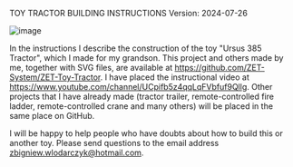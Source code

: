 TOY TRACTOR BUILDING INSTRUCTIONS 
Version: 2024-07-26

![image](https://github.com/user-attachments/assets/e1e78bad-fe4a-4708-bca3-ed5d1a03729e)

In the instructions I describe the construction of the toy "Ursus 385 Tractor", which I made for my grandson. This project and others made by me, together with SVG files, are available at https://github.com/ZET-System/ZET-Toy-Tractor. I have placed the instructional video at https://www.youtube.com/channel/UCpifb5z4qqLqFVbfuf9Qllg.
Other projects that I have already made (tractor trailer, remote-controlled fire ladder, remote-controlled crane and many others) will be placed in the same place on GitHub.

I will be happy to help people who have doubts about how to build this or another toy. Please send questions to the email address zbigniew.wlodarczyk@hotmail.com.
